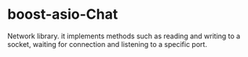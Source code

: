 # boost-asio-Chat

Network library. it implements methods such
as reading and writing to a socket, waiting  for connection and listening to a specific port.
